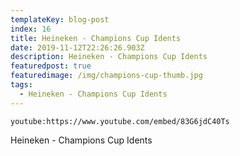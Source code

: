 ```yaml
---
templateKey: blog-post
index: 16
title: Heineken - Champions Cup Idents
date: 2019-11-12T22:26:26.903Z
description: Heineken - Champions Cup Idents
featuredpost: true
featuredimage: /img/champions-cup-thumb.jpg
tags:
  - Heineken - Champions Cup Idents
---
```

`youtube:https://www.youtube.com/embed/83G6jdC40Ts`

Heineken - Champions Cup Idents
